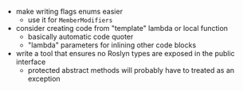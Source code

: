 - make writing flags enums easier
  - use it for `MemberModifiers`
- consider creating code from "template" lambda or local function  
  - basically automatic code quoter
  - "lambda" parameters for inlining other code blocks
- write a tool that ensures no Roslyn types are exposed in the public interface
  - protected abstract methods will probably have to treated as an exception